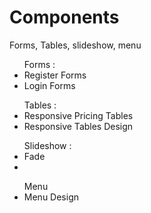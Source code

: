 Components
==========

Forms, Tables, slideshow, menu

<ul> Forms :
<li>Register Forms</li>
<li>Login Forms</li>
</ul>

<ul> Tables :
<li>Responsive Pricing Tables</li>
<li>Responsive Tables Design</li>
</ul>

<ul> Slideshow :
<li>Fade</li>
<li></li>
</ul>

<ul> Menu
<li>Menu Design</li>
</ul>

